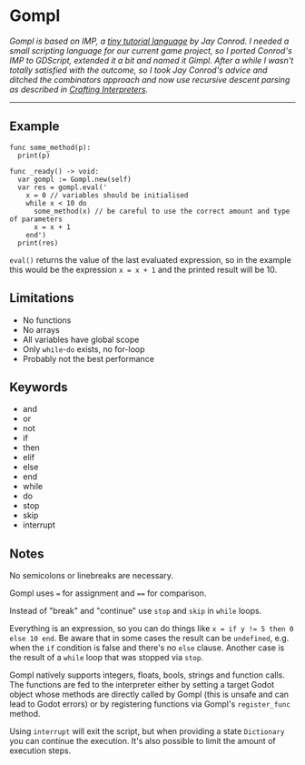 # Gompl

*Gompl is based on IMP, a [tiny tutorial language](https://jayconrod.com/posts/37/a-simple-interpreter-from-scratch-in-python--part-1-) by Jay Conrod. I needed a small scripting language for our current game project, so I ported Conrod's IMP to GDScript, extended it a bit and named it Gimpl. After a while I wasn't totally satisfied with the outcome, so I took Jay Conrod's advice and ditched the combinators approach and now use recursive descent parsing as described in [Crafting Interpreters](https://craftinginterpreters.com).*

---

## Example

```GDScript
func some_method(p):
  print(p)

func _ready() -> void:
  var gompl := Gompl.new(self)
  var res = gompl.eval('
	x = 0 // variables should be initialised
	while x < 10 do
	  some_method(x) // be careful to use the correct amount and type of parameters
	  x = x + 1
	end')
  print(res)
```

`eval()` returns the value of the last evaluated expression, so in the example this would be the expression `x = x + 1` and the printed result will be 10.

## Limitations

* No functions
* No arrays
* All variables have global scope
* Only `while`-`do` exists, no for-loop
* Probably not the best performance

## Keywords

* and
* or
* not
* if
* then
* elif
* else
* end
* while
* do
* stop
* skip
* interrupt

## Notes

No semicolons or linebreaks are necessary.

Gompl uses `=` for assignment and `==` for comparison.

Instead of "break" and "continue" use `stop` and `skip` in `while` loops.

Everything is an expression, so you can do things like `x = if y != 5 then 0 else 10 end`. Be aware that in some cases the result can be `undefined`, e.g. when the `if` condition is false and there's no `else` clause. Another case is the result of a `while` loop that was stopped via `stop`.

Gompl natively supports integers, floats, bools, strings and function calls. The functions are fed to the interpreter either by setting a target Godot object whose methods are directly called by Gompl (this is unsafe and can lead to Godot errors) or by registering functions via Gompl's `register_func` method.

Using `interrupt` will exit the script, but when providing a state `Dictionary` you can continue the execution. It's also possible to limit the amount of execution steps.
